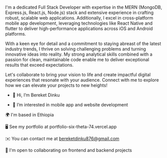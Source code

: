 I'm a dedicated Full Stack Developer with expertise in the MERN (MongoDB, Express.js, React.js, Node.js) stack and extensive experience in crafting robust, scalable web applications. Additionally, I excel in cross-platform mobile app development, leveraging technologies like React Native and flutter to deliver high-performance applications across iOS and Android platforms.

With a keen eye for detail and a commitment to staying abreast of the latest industry trends, I thrive on solving challenging problems and turning innovative ideas into reality. My strong analytical skills combined with a passion for clean, maintainable code enable me to deliver exceptional results that exceed expectations.

Let's collaborate to bring your vision to life and create impactful digital experiences that resonate with your audience. Connect with me to explore how we can elevate your projects to new heights!

- 👋 Hi, I’m Bereket Dinku
  
- 👀 I’m interested in mobile app and website development
  
🌍  I'm based in Ethiopia

🖥️  See my portfolio at portfolio-six-theta-74.vercel.app

✉️  You can contact me at bereketdinku876@gmail.com

🤝  I'm open to collaborating on frontend and backend projects

<!---
bekidink/bekidink is a ✨ special ✨ repository because its `README.md` (this file) appears on your GitHub profile.
You can click the Preview link to take a look at your changes.
--->
